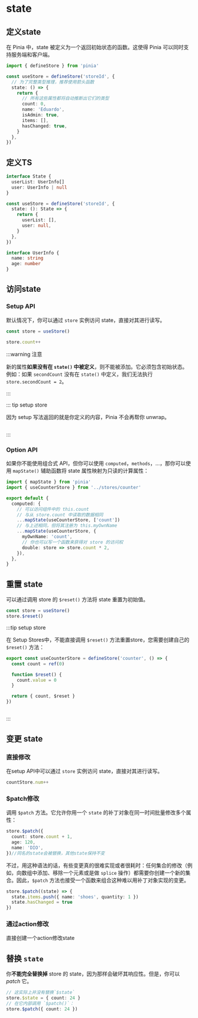 # state

## 定义state

在 Pinia 中，state 被定义为一个返回初始状态的函数。这使得 Pinia 可以同时支持服务端和客户端。

```ts
import { defineStore } from 'pinia'

const useStore = defineStore('storeId', {
  // 为了完整类型推理，推荐使用箭头函数
  state: () => {
    return {
      // 所有这些属性都将自动推断出它们的类型
      count: 0,
      name: 'Eduardo',
      isAdmin: true,
      items: [],
      hasChanged: true,
    }
  },
})
```

## 定义TS

```ts
interface State {
  userList: UserInfo[]
  user: UserInfo | null
}

const useStore = defineStore('storeId', {
  state: (): State => {
    return {
      userList: [],
      user: null,
    }
  },
})

interface UserInfo {
  name: string
  age: number
}
```

## 访问state

### Setup API

默认情况下，你可以通过 `store` 实例访问 state，直接对其进行读写。

```ts
const store = useStore()

store.count++
```

:::warning 注意

新的属性**如果没有在 `state()` 中被定义**，则不能被添加。它必须包含初始状态。例如：如果 `secondCount` 没有在 `state()` 中定义，我们无法执行 `store.secondCount = 2`。

:::

::: tip setup store

因为 setup 写法返回的就是你定义的内容，Pinia 不会再帮你 unwrap。

##



:::

### Option API

如果你不能使用组合式 API，但你可以使用 `computed`，`methods`，...，那你可以使用 `mapState()` 辅助函数将 state 属性映射为只读的计算属性：

```ts
import { mapState } from 'pinia'
import { useCounterStore } from '../stores/counter'

export default {
  computed: {
    // 可以访问组件中的 this.count
    // 与从 store.count 中读取的数据相同
    ...mapState(useCounterStore, ['count'])
    // 与上述相同，但将其注册为 this.myOwnName
    ...mapState(useCounterStore, {
      myOwnName: 'count',
      // 你也可以写一个函数来获得对 store 的访问权
      double: store => store.count * 2,
    }),
  },
}
```

##

## 重置 state

可以通过调用 store 的 `$reset()` 方法将 state 重置为初始值。

```ts
const store = useStore()
store.$reset()
```

:::tip setup store

在 Setup Stores中，不能直接调用 `$reset()` 方法重置store，您需要创建自己的 `$reset()` 方法：

```ts
export const useCounterStore = defineStore('counter', () => {
  const count = ref(0)

  function $reset() {
    count.value = 0
  }

  return { count, $reset }
})
```

##



:::



## 变更 state

### 直接修改

在setup API中可以通过 `store` 实例访问 state，直接对其进行读写。

```ts
countStore.num++
```





### $patch修改

调用 `$patch` 方法。它允许你用一个 `state` 的补丁对象在同一时间批量修改多个属性：

```ts
store.$patch({
  count: store.count + 1,
  age: 120,
  name: 'DIO',
})//同名的state会被替换，其他state保持不变
```



不过，用这种语法的话，有些变更真的很难实现或者很耗时：任何集合的修改（例如，向数组中添加、移除一个元素或是做 `splice` 操作）都需要你创建一个新的集合。因此，`$patch` 方法也接受一个函数来组合这种难以用补丁对象实现的变更。

```ts
store.$patch((state) => {
  state.items.push({ name: 'shoes', quantity: 1 })
  state.hasChanged = true
})
```

### 通过action修改

直接创建一个action修改state

## 替换 `state`

你**不能完全替换掉** store 的 state，因为那样会破坏其响应性。但是，你可以 *patch* 它。

```ts
// 这实际上并没有替换`$state`
store.$state = { count: 24 }
// 在它内部调用 `$patch()`：
store.$patch({ count: 24 })
```

